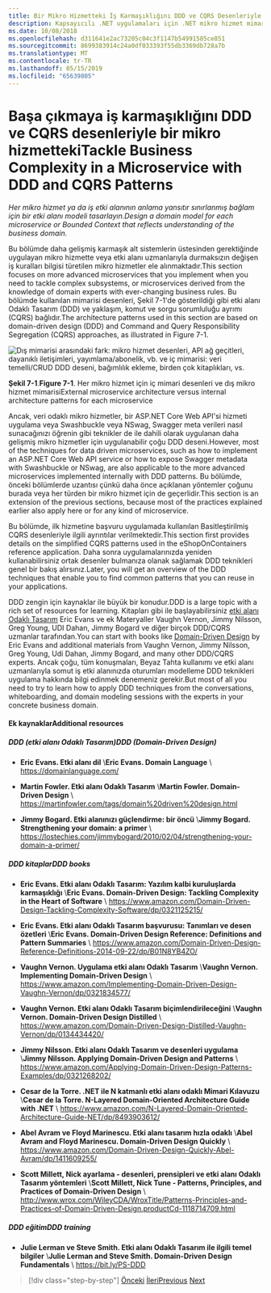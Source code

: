 ```yaml
---
title: Bir Mikro Hizmetteki İş Karmaşıklığını DDD ve CQRS Desenleriyle Giderme
description: Kapsayıcılı .NET uygulamaları için .NET mikro hizmet mimarisi | Nasıl başa çıkabileceğiniz DDD ve CQRS desenleriyle uygulama karmaşık iş senaryolarını anlama
ms.date: 10/08/2018
ms.openlocfilehash: d311641e2ac73205c04c3f1147b54991585ce851
ms.sourcegitcommit: 8699383914c24a0df033393f55db3369db728a7b
ms.translationtype: MT
ms.contentlocale: tr-TR
ms.lasthandoff: 05/15/2019
ms.locfileid: "65639805"
---
```

# <a name="tackle-business-complexity-in-a-microservice-with-ddd-and-cqrs-patterns"></a><span data-ttu-id="e8e27-103">Başa çıkmaya iş karmaşıklığını DDD ve CQRS desenleriyle bir mikro hizmetteki</span><span class="sxs-lookup"><span data-stu-id="e8e27-103">Tackle Business Complexity in a Microservice with DDD and CQRS Patterns</span></span>

<span data-ttu-id="e8e27-104">*Her mikro hizmet ya da iş etki alanının anlama yansıtır sınırlanmış bağlam için bir etki alanı modeli tasarlayın.*</span><span class="sxs-lookup"><span data-stu-id="e8e27-104">*Design a domain model for each microservice or Bounded Context that reflects understanding of the business domain.*</span></span>

<span data-ttu-id="e8e27-105">Bu bölümde daha gelişmiş karmaşık alt sistemlerin üstesinden gerektiğinde uygulayan mikro hizmette veya etki alanı uzmanlarıyla durmaksızın değişen iş kuralları bilgisi türetilen mikro hizmetler ele alınmaktadır.</span><span class="sxs-lookup"><span data-stu-id="e8e27-105">This section focuses on more advanced microservices that you implement when you need to tackle complex subsystems, or microservices derived from the knowledge of domain experts with ever-changing business rules.</span></span> <span data-ttu-id="e8e27-106">Bu bölümde kullanılan mimarisi desenleri, Şekil 7-1'de gösterildiği gibi etki alanı Odaklı Tasarım (DDD) ve yaklaşım, komut ve sorgu sorumluluğu ayrımı (CQRS) bağlıdır.</span><span class="sxs-lookup"><span data-stu-id="e8e27-106">The architecture patterns used in this section are based on domain-driven design (DDD) and Command and Query Responsibility Segregation (CQRS) approaches, as illustrated in Figure 7-1.</span></span>

![Dış mimarisi arasındaki fark: mikro hizmet desenleri, API ağ geçitleri, dayanıklı iletişimleri, yayımlama/abonelik, vb. ve iç mimarisi: veri temelli/CRUD DDD deseni, bağımlılık ekleme, birden çok kitaplıkları, vs.](./media/image1.png)

<span data-ttu-id="e8e27-108">**Şekil 7-1**.</span><span class="sxs-lookup"><span data-stu-id="e8e27-108">**Figure 7-1**.</span></span> <span data-ttu-id="e8e27-109">Her mikro hizmet için iç mimari desenleri ve dış mikro hizmet mimarisi</span><span class="sxs-lookup"><span data-stu-id="e8e27-109">External microservice architecture versus internal architecture patterns for each microservice</span></span>

<span data-ttu-id="e8e27-110">Ancak, veri odaklı mikro hizmetler, bir ASP.NET Core Web API'si hizmeti uygulama veya Swashbuckle veya NSwag, Swagger meta verileri nasıl sunacağınızı öğrenin gibi teknikler de ile dahili olarak uygulanan daha gelişmiş mikro hizmetler için uygulanabilir çoğu DDD deseni.</span><span class="sxs-lookup"><span data-stu-id="e8e27-110">However, most of the techniques for data driven microservices, such as how to implement an ASP.NET Core Web API service or how to expose Swagger metadata with Swashbuckle or NSwag, are also applicable to the more advanced microservices implemented internally with DDD patterns.</span></span> <span data-ttu-id="e8e27-111">Bu bölümde, önceki bölümlerde uzantısı çünkü daha önce açıklanan yöntemler çoğunu burada veya her türden bir mikro hizmet için de geçerlidir.</span><span class="sxs-lookup"><span data-stu-id="e8e27-111">This section is an extension of the previous sections, because most of the practices explained earlier also apply here or for any kind of microservice.</span></span>

<span data-ttu-id="e8e27-112">Bu bölümde, ilk hizmetine başvuru uygulamada kullanılan Basitleştirilmiş CQRS desenleriyle ilgili ayrıntılar verilmektedir.</span><span class="sxs-lookup"><span data-stu-id="e8e27-112">This section first provides details on the simplified CQRS patterns used in the eShopOnContainers reference application.</span></span> <span data-ttu-id="e8e27-113">Daha sonra uygulamalarınızda yeniden kullanabilirsiniz ortak desenler bulmanıza olanak sağlamak DDD teknikleri genel bir bakış alırsınız.</span><span class="sxs-lookup"><span data-stu-id="e8e27-113">Later, you will get an overview of the DDD techniques that enable you to find common patterns that you can reuse in your applications.</span></span>

<span data-ttu-id="e8e27-114">DDD zengin için kaynaklar ile büyük bir konudur.</span><span class="sxs-lookup"><span data-stu-id="e8e27-114">DDD is a large topic with a rich set of resources for learning.</span></span> <span data-ttu-id="e8e27-115">Kitapları gibi ile başlayabilirsiniz [etki alanı Odaklı Tasarım](https://domainlanguage.com/ddd/) Eric Evans ve ek Materyaller Vaughn Vernon, Jimmy Nilsson, Greg Young, UDI Dahan, Jimmy Bogard ve diğer birçok DDD/CQRS uzmanlar tarafından.</span><span class="sxs-lookup"><span data-stu-id="e8e27-115">You can start with books like [Domain-Driven Design](https://domainlanguage.com/ddd/) by Eric Evans and additional materials from Vaughn Vernon, Jimmy Nilsson, Greg Young, Udi Dahan, Jimmy Bogard, and many other DDD/CQRS experts.</span></span> <span data-ttu-id="e8e27-116">Ancak çoğu, tüm konuşmaları, Beyaz Tahta kullanımı ve etki alanı uzmanlarıyla somut iş etki alanınızda oturumları modelleme DDD teknikleri uygulama hakkında bilgi edinmek denemeniz gerekir.</span><span class="sxs-lookup"><span data-stu-id="e8e27-116">But most of all you need to try to learn how to apply DDD techniques from the conversations, whiteboarding, and domain modeling sessions with the experts in your concrete business domain.</span></span>

#### <a name="additional-resources"></a><span data-ttu-id="e8e27-117">Ek kaynaklar</span><span class="sxs-lookup"><span data-stu-id="e8e27-117">Additional resources</span></span>

##### <a name="ddd-domain-driven-design"></a><span data-ttu-id="e8e27-118">DDD (etki alanı Odaklı Tasarım)</span><span class="sxs-lookup"><span data-stu-id="e8e27-118">DDD (Domain-Driven Design)</span></span>

- <span data-ttu-id="e8e27-119">**Eric Evans. Etki alanı dil** \\</span><span class="sxs-lookup"><span data-stu-id="e8e27-119">**Eric Evans. Domain Language** \\</span></span>
  <https://domainlanguage.com/>

- <span data-ttu-id="e8e27-120">**Martin Fowler. Etki alanı Odaklı Tasarım** \\</span><span class="sxs-lookup"><span data-stu-id="e8e27-120">**Martin Fowler. Domain-Driven Design** \\</span></span>
  <https://martinfowler.com/tags/domain%20driven%20design.html>

- <span data-ttu-id="e8e27-121">**Jimmy Bogard. Etki alanınızı güçlendirme: bir öncü** \\</span><span class="sxs-lookup"><span data-stu-id="e8e27-121">**Jimmy Bogard. Strengthening your domain: a primer** \\</span></span>
  <https://lostechies.com/jimmybogard/2010/02/04/strengthening-your-domain-a-primer/>

##### <a name="ddd-books"></a><span data-ttu-id="e8e27-122">DDD kitaplar</span><span class="sxs-lookup"><span data-stu-id="e8e27-122">DDD books</span></span>

- <span data-ttu-id="e8e27-123">**Eric Evans. Etki alanı Odaklı Tasarım: Yazılım kalbi kuruluşlarda karmaşıklığı** \\</span><span class="sxs-lookup"><span data-stu-id="e8e27-123">**Eric Evans. Domain-Driven Design: Tackling Complexity in the Heart of Software** \\</span></span>
  <https://www.amazon.com/Domain-Driven-Design-Tackling-Complexity-Software/dp/0321125215/>

- <span data-ttu-id="e8e27-124">**Eric Evans. Etki alanı Odaklı Tasarım başvurusu: Tanımları ve desen özetleri** \\</span><span class="sxs-lookup"><span data-stu-id="e8e27-124">**Eric Evans. Domain-Driven Design Reference: Definitions and Pattern Summaries** \\</span></span>
  <https://www.amazon.com/Domain-Driven-Design-Reference-Definitions-2014-09-22/dp/B01N8YB4ZO/>

- <span data-ttu-id="e8e27-125">**Vaughn Vernon. Uygulama etki alanı Odaklı Tasarım** \\</span><span class="sxs-lookup"><span data-stu-id="e8e27-125">**Vaughn Vernon. Implementing Domain-Driven Design** \\</span></span>
  <https://www.amazon.com/Implementing-Domain-Driven-Design-Vaughn-Vernon/dp/0321834577/>

- <span data-ttu-id="e8e27-126">**Vaughn Vernon. Etki alanı Odaklı Tasarım biçimlendirileceğini** \\</span><span class="sxs-lookup"><span data-stu-id="e8e27-126">**Vaughn Vernon. Domain-Driven Design Distilled** \\</span></span>
  <https://www.amazon.com/Domain-Driven-Design-Distilled-Vaughn-Vernon/dp/0134434420/>

- <span data-ttu-id="e8e27-127">**Jimmy Nilsson. Etki alanı Odaklı Tasarım ve desenleri uygulama** \\</span><span class="sxs-lookup"><span data-stu-id="e8e27-127">**Jimmy Nilsson. Applying Domain-Driven Design and Patterns** \\</span></span>
  <https://www.amazon.com/Applying-Domain-Driven-Design-Patterns-Examples/dp/0321268202/>

- <span data-ttu-id="e8e27-128">**Cesar de la Torre. .NET ile N katmanlı etki alanı odaklı Mimari Kılavuzu** \\</span><span class="sxs-lookup"><span data-stu-id="e8e27-128">**Cesar de la Torre. N-Layered Domain-Oriented Architecture Guide with .NET** \\</span></span>
  <https://www.amazon.com/N-Layered-Domain-Oriented-Architecture-Guide-NET/dp/8493903612/>

- <span data-ttu-id="e8e27-129">**Abel Avram ve Floyd Marinescu. Etki alanı tasarım hızla odaklı** \\</span><span class="sxs-lookup"><span data-stu-id="e8e27-129">**Abel Avram and Floyd Marinescu. Domain-Driven Design Quickly** \\</span></span>
  <https://www.amazon.com/Domain-Driven-Design-Quickly-Abel-Avram/dp/1411609255/>

- <span data-ttu-id="e8e27-130">**Scott Millett, Nick ayarlama - desenleri, prensipleri ve etki alanı Odaklı Tasarım yöntemleri** \\</span><span class="sxs-lookup"><span data-stu-id="e8e27-130">**Scott Millett, Nick Tune - Patterns, Principles, and Practices of Domain-Driven Design** \\</span></span>
  <http://www.wrox.com/WileyCDA/WroxTitle/Patterns-Principles-and-Practices-of-Domain-Driven-Design.productCd-1118714709.html>

##### <a name="ddd-training"></a><span data-ttu-id="e8e27-131">DDD eğitim</span><span class="sxs-lookup"><span data-stu-id="e8e27-131">DDD training</span></span>

- <span data-ttu-id="e8e27-132">**Julie Lerman ve Steve Smith. Etki alanı Odaklı Tasarım ile ilgili temel bilgiler** \\</span><span class="sxs-lookup"><span data-stu-id="e8e27-132">**Julie Lerman and Steve Smith. Domain-Driven Design Fundamentals** \\</span></span>
  <https://bit.ly/PS-DDD>

>[!div class="step-by-step"]
><span data-ttu-id="e8e27-133">[Önceki](../multi-container-microservice-net-applications/implement-api-gateways-with-ocelot.md)
>[İleri](apply-simplified-microservice-cqrs-ddd-patterns.md)</span><span class="sxs-lookup"><span data-stu-id="e8e27-133">[Previous](../multi-container-microservice-net-applications/implement-api-gateways-with-ocelot.md)
[Next](apply-simplified-microservice-cqrs-ddd-patterns.md)</span></span>
